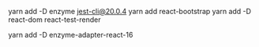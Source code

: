 yarn add -D enzyme jest-cli@20.0.4
yarn add react-bootstrap
yarn add -D react-dom react-test-render

yarn add -D enzyme-adapter-react-16 